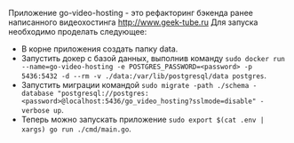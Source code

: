 Приложение go-video-hosting - это рефакторинг бэкенда ранее написанного видеохостинга http://www.geek-tube.ru
Для запуска необходимо проделать следующее:

- В корне приложения создать папку data.
- Запустить докер с базой данных, выполнив команду
  `sudo docker run --name=go-video-hosting -e POSTGRES_PASSWORD=<password> -p 5436:5432 -d --rm -v ./data:/var/lib/postgresql/data postgres`.
- Запустить миграции командой `sudo migrate -path ./schema -database "postgresql://postgres:<password>@localhost:5436/go_video_hosting?sslmode=disable" -verbose up`.
- Теперь можно запускать приложение `sudo export $(cat .env | xargs) go run ./cmd/main.go`.
